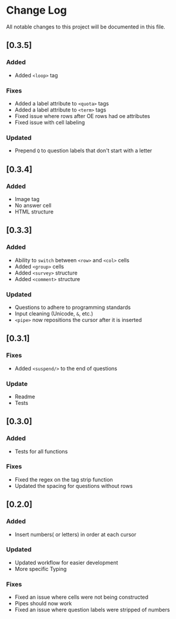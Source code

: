 # Change Log
All notable changes to this project will be documented in this file.

## [0.3.5]
### Added
- Added `<loop>` tag


### Fixes
- Added a label attribute to `<quota>` tags
- Added a label attribute to `<term>` tags
- Fixed issue where rows after OE rows had oe attributes
- Fixed issue with cell labeling


### Updated
- Prepend `Q` to question labels that don't start with a letter


## [0.3.4]
### Added
- Image tag
- No answer cell
- HTML structure


## [0.3.3]
### Added
- Ability to `switch` between `<row>` and `<col>` cells
- Added `<group>` cells
- Added `<survey>` structure
- Added `<comment>` structure

### Updated
- Questions to adhere to programming standards
- Input cleaning (Unicode, `&`, etc.)
- `<pipe>` now repositions the cursor after it is inserted

## [0.3.1]
### Fixes
- Added `<suspend/>` to the end of questions

### Update
- Readme
- Tests

## [0.3.0]
### Added 
- Tests for all functions

### Fixes
- Fixed the regex on the tag strip function
- Updated the spacing for questions without rows

## [0.2.0]
### Added
- Insert numbers( or letters) in order at each cursor

### Updated
- Updated workflow for easier development
- More specific Typing

### Fixes
- Fixed an issue where cells were not being constructed
- Pipes should now work
- Fixed an issue where question labels were stripped of numbers